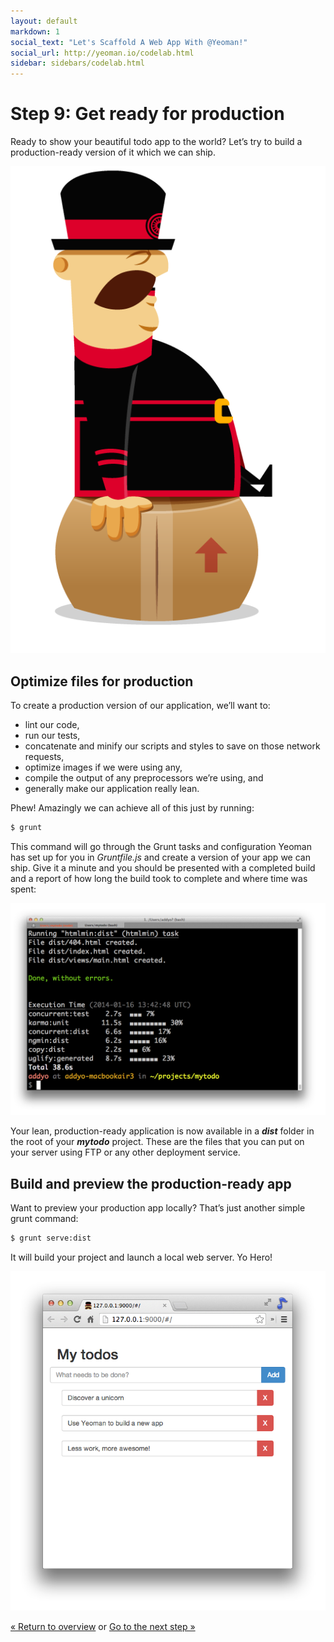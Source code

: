 ```yaml
---
layout: default
markdown: 1
social_text: "Let's Scaffold A Web App With @Yeoman!"
social_url: http://yeoman.io/codelab.html
sidebar: sidebars/codelab.html
---
```


# Step 9: Get ready for production

Ready to show your beautiful todo app to the world? Let’s try to build a production-ready version of it which we can ship.

<div class="mast-holder">
  <img src="/assets/img/yeoman-009.png">
</div>

## Optimize files for production

To create a production version of our application, we’ll want to:

* lint our code,
* run our tests,
* concatenate and minify our scripts and styles to save on those network requests,
* optimize images if we were using any,
* compile the output of any preprocessors we’re using, and
* generally make our application really lean.

Phew! Amazingly we can achieve all of this just by running:

```sh
$ grunt
```

This command will go through the Grunt tasks and configuration Yeoman has set up for you in *Gruntfile.js* and create a version of your app we can ship. Give it a minute and you should be presented with a completed build and a report of how long the build took to complete and where time was spent:

![](/assets/img/codelab/image_35.png)

Your lean, production-ready application is now available in a ***dist*** folder in the root of your ***mytodo*** project. These are the files that you can put on your server using FTP or any other deployment service.

## Build and preview the production-ready app

Want to preview your production app locally? That’s just another simple grunt command:

```sh
$ grunt serve:dist
```

It will build your project and launch a local web server. Yo Hero!

![](/assets/img/codelab/image_36.png)

<p class="codelab-paging">
  <a href="../codelab.html#toc">&laquo; Return to overview</a>
  or
  <a href="local-storage.html">Go to the next step &raquo;</a>
</p>
